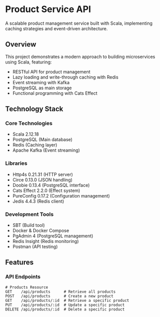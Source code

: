 # Product Service API
A scalable product management service built with Scala, implementing caching strategies and event-driven architecture.

## Overview
This project demonstrates a modern approach to building microservices using Scala, featuring:
- RESTful API for product management
- Lazy loading and write-through caching with Redis
- Event streaming with Kafka
- PostgreSQL as main storage
- Functional programming with Cats Effect

## Technology Stack
### Core Technologies
- Scala 2.12.18
- PostgreSQL (Main database)
- Redis (Caching layer)
- Apache Kafka (Event streaming)

### Libraries
- Http4s 0.21.31 (HTTP server)
- Circe 0.13.0 (JSON handling)
- Doobie 0.13.4 (PostgreSQL interface)
- Cats Effect 2.2.0 (Effect system)
- PureConfig 0.17.2 (Configuration management)
- Jedis 4.4.3 (Redis client)

### Development Tools
- SBT (Build tool)
- Docker & Docker Compose
- PgAdmin 4 (PostgreSQL management)
- Redis Insight (Redis monitoring)
- Postman (API testing)

## Features
### API Endpoints
```http
# Products Resource
GET    /api/products      # Retrieve all products
POST   /api/products      # Create a new product
GET    /api/products/:id  # Retrieve a specific product
PUT    /api/products/:id  # Update a specific product
DELETE /api/products/:id  # Delete a specific product